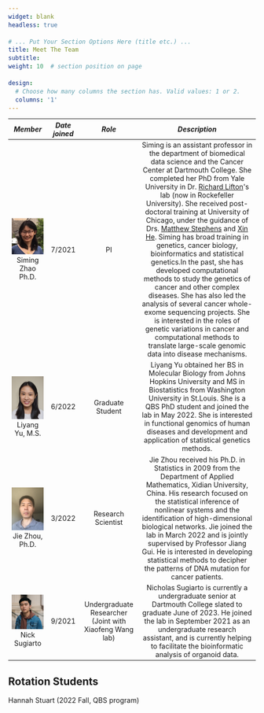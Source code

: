 ```yaml
---
widget: blank
headless: true

# ... Put Your Section Options Here (title etc.) ...
title: Meet The Team
subtitle:
weight: 10  # section position on page

design:
  # Choose how many columns the section has. Valid values: 1 or 2.
  columns: '1'
---
```


|                                              _Member_                                              | _Date joined_ |                          _Role_                         |                                                                                                                                                                                                                                                                                                                                                                                                                                                                               _Description_                                                                                                                                                                                                                                                                                                                                                                                                                                                                               |
|:--------------------------------------------------------------------------------------------------:|:-------------:|:-------------------------------------------------------:|:-------------------------------------------------------------------------------------------------------------------------------------------------------------------------------------------------------------------------------------------------------------------------------------------------------------------------------------------------------------------------------------------------------------------------------------------------------------------------------------------------------------------------------------------------------------------------------------------------------------------------------------------------------------------------------------------------------------------------------------------------------------------------------------------------------------------------------------------------------------------------------------------------------------------------------------------------------------------------:|
| <center><img src="Siming.jpg" alt="Siming" width="400"/><center> <center>Siming Zhao Ph.D.<center> |     7/2021    |                            PI                           | Siming is an assistant professor in the department of biomedical data science and the Cancer Center at Dartmouth College. She completed her PhD from Yale University in Dr. [Richard Lifton](https://www.rockefeller.edu/our-scientists/heads-of-laboratories/1139-richard-p-lifton/)'s lab (now in Rockefeller University). She received post-doctoral training at University of Chicago, under the guidance of Drs. [Matthew Stephens](https://stephenslab.uchicago.edu/) and [Xin He](http://xinhelab.org/).  Siming has broad training in genetics, cancer biology, bioinformatics and statistical genetics.In the past, she has developed computational methods to study the genetics of cancer and other complex diseases. She has also led the analysis of several cancer whole-exome sequencing projects. She is interested in the roles of genetic variations in cancer and computational methods to translate large-scale genomic data into disease mechanisms. |
|  <center><img src="Liyang.jpg" alt="Liyang" width="400"/><center> <center>Liyang Yu, M.S.<center>  |     6/2022    |                     Graduate Student                    | Liyang Yu obtained her BS in Molecular Biology from Johns Hopkins University and MS in Biostatistics from Washington University in St.Louis. She is a QBS PhD student and joined the lab in May 2022. She is interested in functional genomics of human diseases and development and application of statistical genetics methods.                                                                                                                                                                                                                                                                                                                                                                                                                                                                                                                                                                                                                                         |
|     <center><img src="Jie.jpg" alt="Jie" width="400"/><center> <center>Jie Zhou, Ph.D.<center>     |     3/2022    |                    Research Scientist                   | Jie Zhou received his Ph.D. in Statistics in 2009 from the Department of Applied Mathematics, Xidian University, China. His research focused on the statistical inference of nonlinear systems and the identification of high-dimensional biological networks. Jie joined the lab in March 2022 and is jointly supervised by Professor Jiang Gui. He is interested in developing statistical methods to decipher the patterns of DNA mutation for cancer patients.                                                                                                                                                                                                                                                                                                                                                                                                                                                                                                        |
|     <center><img src="Nick.jpeg" alt="Nick" width="400"/><center> <center>Nick Sugiarto<center>    |     9/2021    | Undergraduate Researcher (Joint with Xiaofeng Wang lab) | Nicholas Sugiarto is currently a undergraduate senior at Dartmouth College slated to graduate June of 2023. He joined the lab in September 2021 as an undergraduate research assistant, and is currently helping to facilitate the bioinformatic analysis of organoid data.                                                                                                                                                                                                                                                                                                                                                                                                                                                                                                                                                                                                                                                                                               |

## Rotation Students

Hannah Stuart (2022 Fall, QBS program)



